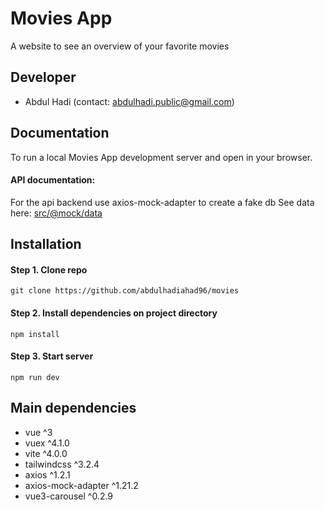 # Movies App
A website to see an overview of your favorite movies

## Developer
 * Abdul Hadi (contact: abdulhadi.public@gmail.com)

## Documentation
To run a local Movies App development server and open in your browser.

#### API documentation: 
For the api backend use axios-mock-adapter to create a fake db
See data here: [src/@mock/data](https://github.com/abdulhadiahad96/movies/tree/master/src/@mock/data)

## Installation
#### Step 1. Clone repo
`git clone https://github.com/abdulhadiahad96/movies`

#### Step 2. Install dependencies on project directory
`npm install`

#### Step 3. Start server
`npm run dev`

## Main dependencies
 * vue ^3
 * vuex ^4.1.0
 * vite ^4.0.0
 * tailwindcss ^3.2.4
 * axios ^1.2.1
 * axios-mock-adapter ^1.21.2
 * vue3-carousel ^0.2.9

